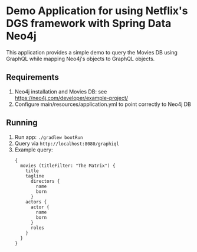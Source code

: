 # Demo Application for using Netflix's DGS framework with Spring Data Neo4j

This application provides a simple demo to query the Movies DB using GraphQL while mapping Neo4j's objects to GraphQL
objects.


## Requirements
1. Neo4j installation and Movies DB: see https://neo4j.com/developer/example-project/
2. Configure main/resources/application.yml to point correctly to Neo4j DB



## Running
1. Run app: `./gradlew bootRun`
2. Query via `http://localhost:8080/graphiql`
3. Example query:
    ```
    {
      movies (titleFilter: "The Matrix") {
        title
        tagline
          directors {
            name
            born
          }
        actors {
          actor {
            name
            born
          }
          roles
        }
      }
    }
    ```
